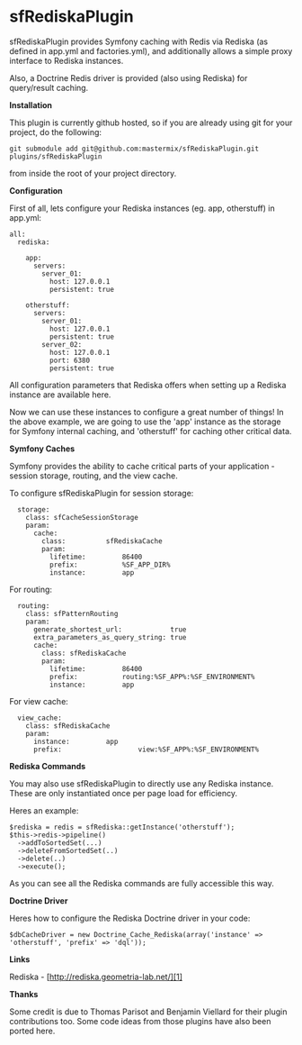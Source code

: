 sfRediskaPlugin
============
 
sfRediskaPlugin provides Symfony caching with Redis via Rediska (as defined in app.yml and factories.yml), and additionally allows a simple proxy interface to Rediska instances.
 
Also, a Doctrine Redis driver is provided (also using Rediska) for query/result caching.

**Installation**

This plugin is currently github hosted, so if you are already using git for your project, do the following:

`git submodule add git@github.com:mastermix/sfRediskaPlugin.git plugins/sfRediskaPlugin`

from inside the root of your project directory.

**Configuration**

First of all, lets configure your Rediska instances (eg. app, otherstuff) in app.yml:


    all:
      rediska:

        app:
          servers:
            server_01:
              host: 127.0.0.1
              persistent: true 
    
        otherstuff: 
          servers:
            server_01:
              host: 127.0.0.1
              persistent: true          
            server_02:
              host: 127.0.0.1
              port: 6380
              persistent: true  

All configuration parameters that Rediska offers when setting up a Rediska instance are available here.

Now we can use these instances to configure a great number of things!
In the above example, we are going to use the 'app' instance as the storage for Symfony internal caching, and 'otherstuff' for caching other critical data.

**Symfony Caches**

Symfony provides the ability to cache critical parts of your application - session storage, routing, and the view cache.

To configure sfRediskaPlugin for session storage:

      storage:
        class: sfCacheSessionStorage
        param:
          cache:
            class:			sfRediskaCache        
            param:
              lifetime:			86400
              prefix:			%SF_APP_DIR%
              instance:			app

For routing:

      routing:
        class: sfPatternRouting
        param:
          generate_shortest_url:            true
          extra_parameters_as_query_string: true
          cache: 
            class: sfRediskaCache
            param:
              lifetime:			86400
              prefix:			routing:%SF_APP%:%SF_ENVIRONMENT%
              instance:			app      

For view cache:

      view_cache:
        class: sfRediskaCache
        param:
          instance:			app    
          prefix:	                view:%SF_APP%:%SF_ENVIRONMENT%

**Rediska Commands**

You may also use sfRediskaPlugin to directly use any Rediska instance.
These are only instantiated once per page load for efficiency.

Heres an example:

    $rediska = redis = sfRediska::getInstance('otherstuff');
    $this->redis->pipeline()
      ->addToSortedSet(...)
      ->deleteFromSortedSet(..)
      ->delete(..)
      ->execute();

As you can see all the Rediska commands are fully accessible this way.

**Doctrine Driver**

Heres how to configure the Rediska Doctrine driver in your code:

    $dbCacheDriver = new Doctrine_Cache_Rediska(array('instance' => 'otherstuff', 'prefix' => 'dql'));

**Links**

Rediska - [http://rediska.geometria-lab.net/][1]

  [1]: http://rediska.geometria-lab.net/

**Thanks**

Some credit is due to Thomas Parisot and Benjamin Viellard for their plugin contributions too. Some code ideas from those plugins have also been ported here.
